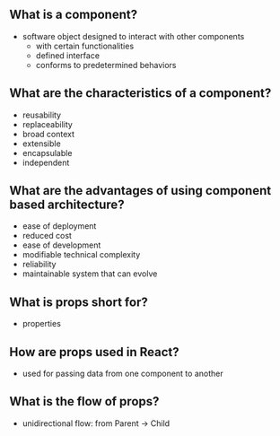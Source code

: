 ## What is a component?
- software object designed to interact with other components
  - with certain functionalities
  - defined interface
  - conforms to predetermined behaviors

## What are the characteristics of a component?
- reusability
- replaceability
- broad context
- extensible
- encapsulable
- independent

## What are the advantages of using component based architecture?
- ease of deployment
- reduced cost
- ease of development
- modifiable technical complexity
- reliability
- maintainable system that can evolve

## What is props short for?
- properties

## How are props used in React?
- used for passing data from one component to another

## What is the flow of props?
- unidirectional flow: from Parent → Child
